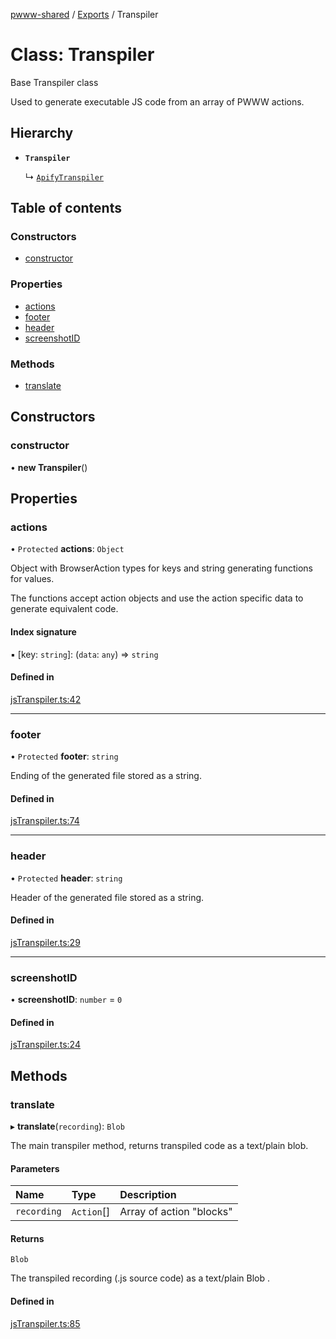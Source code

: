 [pwww-shared](../devdocs.md) / [Exports](../devdocs.md) / Transpiler

# Class: Transpiler

Base Transpiler class

Used to generate executable JS code from an array of PWWW actions.

## Hierarchy

- **`Transpiler`**

  ↳ [`ApifyTranspiler`](ApifyTranspiler.md)

## Table of contents

### Constructors

- [constructor](Transpiler.md#constructor)

### Properties

- [actions](Transpiler.md#actions)
- [footer](Transpiler.md#footer)
- [header](Transpiler.md#header)
- [screenshotID](Transpiler.md#screenshotid)

### Methods

- [translate](Transpiler.md#translate)

## Constructors

### constructor

• **new Transpiler**()

## Properties

### actions

• `Protected` **actions**: `Object`

Object with BrowserAction types for keys and string generating functions for values.

The functions accept action objects and use the action specific data to generate equivalent code.

#### Index signature

▪ [key: `string`]: (`data`: `any`) => `string`

#### Defined in

[jsTranspiler.ts:42](https://github.com/barjin/pw-web/blob/3b77b1a/pwww-shared/jsTranspiler.ts#L42)

___

### footer

• `Protected` **footer**: `string`

Ending of the generated file stored as a string.

#### Defined in

[jsTranspiler.ts:74](https://github.com/barjin/pw-web/blob/3b77b1a/pwww-shared/jsTranspiler.ts#L74)

___

### header

• `Protected` **header**: `string`

Header of the generated file stored as a string.

#### Defined in

[jsTranspiler.ts:29](https://github.com/barjin/pw-web/blob/3b77b1a/pwww-shared/jsTranspiler.ts#L29)

___

### screenshotID

• **screenshotID**: `number` = `0`

#### Defined in

[jsTranspiler.ts:24](https://github.com/barjin/pw-web/blob/3b77b1a/pwww-shared/jsTranspiler.ts#L24)

## Methods

### translate

▸ **translate**(`recording`): `Blob`

The main transpiler method, returns transpiled code as a text/plain blob.

#### Parameters

| Name | Type | Description |
| :------ | :------ | :------ |
| `recording` | `Action`[] | Array of action "blocks" |

#### Returns

`Blob`

The transpiled recording (.js source code) as a text/plain Blob .

#### Defined in

[jsTranspiler.ts:85](https://github.com/barjin/pw-web/blob/3b77b1a/pwww-shared/jsTranspiler.ts#L85)
